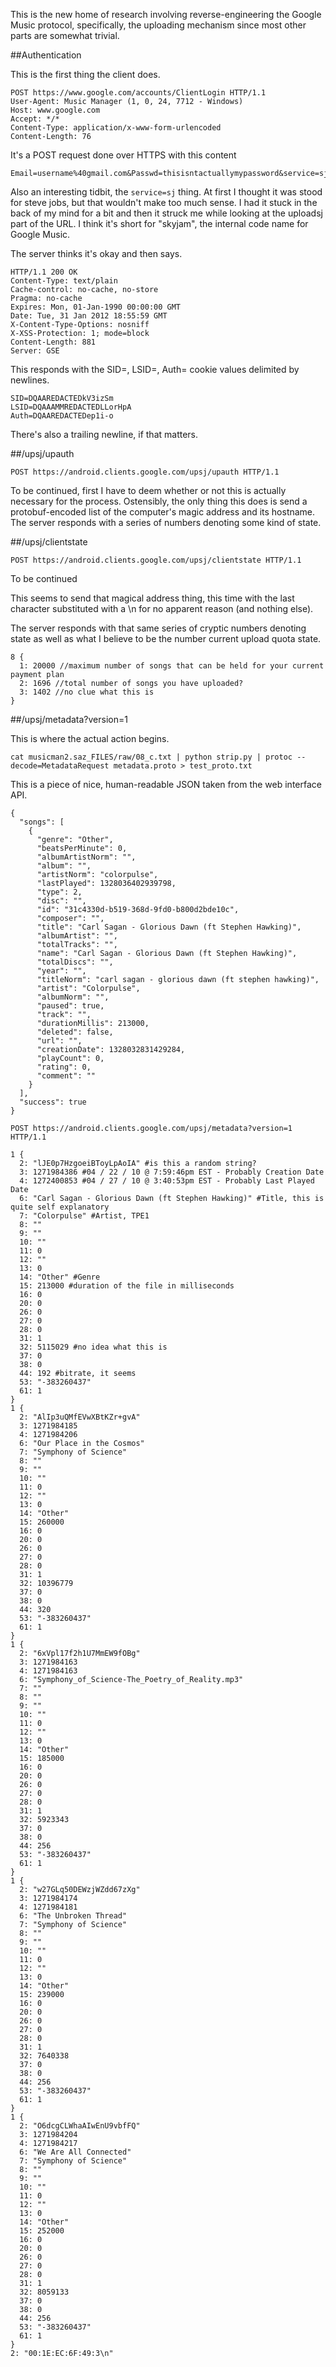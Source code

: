 This is the new home of research involving reverse-engineering the Google Music protocol, specifically, the uploading mechanism since most other parts are somewhat trivial.

##Authentication

This is the first thing the client does.

```
POST https://www.google.com/accounts/ClientLogin HTTP/1.1
User-Agent: Music Manager (1, 0, 24, 7712 - Windows)
Host: www.google.com
Accept: */*
Content-Type: application/x-www-form-urlencoded
Content-Length: 76
```

It's a POST request done over HTTPS with this content

```
Email=username%40gmail.com&Passwd=thisisntactuallymypassword&service=sj&accountType=GOOGLE
```

Also an interesting tidbit, the `service=sj` thing. At first I thought it was stood for steve jobs, but that wouldn't make too much sense. I had it stuck in the back of my mind for a bit and then it struck me while looking at the uploadsj part of the URL. I think it's short for "skyjam", the internal code name for Google Music.

The server thinks it's okay and then says.

```
HTTP/1.1 200 OK
Content-Type: text/plain
Cache-control: no-cache, no-store
Pragma: no-cache
Expires: Mon, 01-Jan-1990 00:00:00 GMT
Date: Tue, 31 Jan 2012 18:55:59 GMT
X-Content-Type-Options: nosniff
X-XSS-Protection: 1; mode=block
Content-Length: 881
Server: GSE
```

This responds with the SID=, LSID=, Auth= cookie values delimited by newlines.

```
SID=DQAAREDACTEDkV3izSm
LSID=DQAAAMMREDACTEDLLorHpA
Auth=DQAAREDACTEDep1i-o
```

There's also a trailing newline, if that matters. 

##/upsj/upauth

`POST https://android.clients.google.com/upsj/upauth HTTP/1.1`

To be continued, first I have to deem whether or not this is actually necessary for the process. Ostensibly, the only thing this does is send a protobuf-encoded list of the computer's magic address and its hostname. The server responds with a series of numbers denoting some kind of state.

##/upsj/clientstate

`POST https://android.clients.google.com/upsj/clientstate HTTP/1.1`

To be continued

This seems to send that magical address thing, this time with the last character substituted with a \n for no apparent reason (and nothing else).

The server responds with that same series of cryptic numbers denoting state as well as what I believe to be the number current upload quota state.

```
8 {
  1: 20000 //maximum number of songs that can be held for your current payment plan
  2: 1696 //total number of songs you have uploaded?
  3: 1402 //no clue what this is
}
```

##/upsj/metadata?version=1

This is where the actual action begins.

`cat musicman2.saz_FILES/raw/08_c.txt | python strip.py | protoc --decode=MetadataRequest metadata.proto > test_proto.txt`


This is a piece of nice, human-readable JSON taken from the web interface API.

```
{
  "songs": [
    {
      "genre": "Other",
      "beatsPerMinute": 0,
      "albumArtistNorm": "",
      "album": "",
      "artistNorm": "colorpulse",
      "lastPlayed": 1328036402939798,
      "type": 2,
      "disc": "",
      "id": "31c4330d-b519-368d-9fd0-b800d2bde10c",
      "composer": "",
      "title": "Carl Sagan - Glorious Dawn (ft Stephen Hawking)",
      "albumArtist": "",
      "totalTracks": "",
      "name": "Carl Sagan - Glorious Dawn (ft Stephen Hawking)",
      "totalDiscs": "",
      "year": "",
      "titleNorm": "carl sagan - glorious dawn (ft stephen hawking)",
      "artist": "Colorpulse",
      "albumNorm": "",
      "paused": true,
      "track": "",
      "durationMillis": 213000,
      "deleted": false,
      "url": "",
      "creationDate": 1328032831429284,
      "playCount": 0,
      "rating": 0,
      "comment": ""
    }
  ],
  "success": true
}
```

`POST https://android.clients.google.com/upsj/metadata?version=1 HTTP/1.1`

```
1 {
  2: "lJE0p7HzgoeiBToyLpAoIA" #is this a random string?
  3: 1271984386 #04 / 22 / 10 @ 7:59:46pm EST - Probably Creation Date
  4: 1272400853 #04 / 27 / 10 @ 3:40:53pm EST - Probably Last Played Date
  6: "Carl Sagan - Glorious Dawn (ft Stephen Hawking)" #Title, this is quite self explanatory
  7: "Colorpulse" #Artist, TPE1
  8: ""
  9: ""
  10: ""
  11: 0
  12: ""
  13: 0
  14: "Other" #Genre
  15: 213000 #duration of the file in milliseconds
  16: 0
  20: 0
  26: 0
  27: 0
  28: 0
  31: 1
  32: 5115029 #no idea what this is
  37: 0
  38: 0
  44: 192 #bitrate, it seems
  53: "-383260437"
  61: 1
}
1 {
  2: "AlIp3uQMfEVwXBtKZr+gvA"
  3: 1271984185
  4: 1271984206
  6: "Our Place in the Cosmos"
  7: "Symphony of Science"
  8: ""
  9: ""
  10: ""
  11: 0
  12: ""
  13: 0
  14: "Other"
  15: 260000
  16: 0
  20: 0
  26: 0
  27: 0
  28: 0
  31: 1
  32: 10396779
  37: 0
  38: 0
  44: 320
  53: "-383260437"
  61: 1
}
1 {
  2: "6xVpl17f2h1U7MmEW9fOBg"
  3: 1271984163
  4: 1271984163
  6: "Symphony_of_Science-The_Poetry_of_Reality.mp3"
  7: ""
  8: ""
  9: ""
  10: ""
  11: 0
  12: ""
  13: 0
  14: "Other"
  15: 185000
  16: 0
  20: 0
  26: 0
  27: 0
  28: 0
  31: 1
  32: 5923343
  37: 0
  38: 0
  44: 256
  53: "-383260437"
  61: 1
}
1 {
  2: "w27GLq50DEWzjWZdd67zXg"
  3: 1271984174
  4: 1271984181
  6: "The Unbroken Thread"
  7: "Symphony of Science"
  8: ""
  9: ""
  10: ""
  11: 0
  12: ""
  13: 0
  14: "Other"
  15: 239000
  16: 0
  20: 0
  26: 0
  27: 0
  28: 0
  31: 1
  32: 7640338
  37: 0
  38: 0
  44: 256
  53: "-383260437"
  61: 1
}
1 {
  2: "O6dcgCLWhaAIwEnU9vbfFQ"
  3: 1271984204
  4: 1271984217
  6: "We Are All Connected"
  7: "Symphony of Science"
  8: ""
  9: ""
  10: ""
  11: 0
  12: ""
  13: 0
  14: "Other"
  15: 252000
  16: 0
  20: 0
  26: 0
  27: 0
  28: 0
  31: 1
  32: 8059133
  37: 0
  38: 0
  44: 256
  53: "-383260437"
  61: 1
}
2: "00:1E:EC:6F:49:3\n"
```